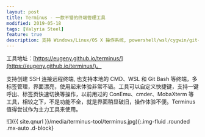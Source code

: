 ```yaml
---
layout: post
title: Terminus - 一款不错的终端管理工具
modified: 2019-05-18
tags: [Valyria Steel]
feature: true
description: 支持 Windows/Linux/OS X 操作系统, powershell/wsl/cygwin/git-bash/cmder/clink 等终端的一款终端管理工具。
---
```


工具地址：[https://eugeny.github.io/terminus/](https://eugeny.github.io/terminus/)。

支持创建 SSH 连接远程终端, 也支持本地的 CMD、WSL 和 Git Bash 等终端，多标签管理，界面漂亮，使用起来体验非常不错。工具可以自定义快捷键，支持一键呼出、标签页快速切换等操作，以前用过的 ConEmu、cmder、MobaXterm 等工具，相较之下，不是功能不全，就是界面稍显破旧，操作体验不便。Terminus 值得尝试作为主力工具来使用。

![]({{ site.qnurl }}/media/terminus-tool/terminus.jpg){:.img-fluid .rounded .mx-auto .d-block}